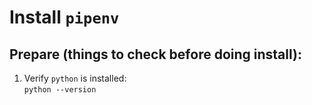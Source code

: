 # Install `pipenv`

## Prepare (things to check before doing install):
1. Verify `python` is installed:  
`python --version`  
```

```